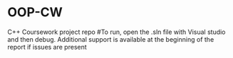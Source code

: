 # OOP-CW
C++ Coursework project repo
#To run, open the .sln file with Visual studio and then debug. Additional support is available at the beginning of the report if issues are present
